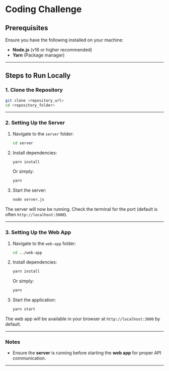 # Coding Challenge

## Prerequisites
Ensure you have the following installed on your machine:
- **Node.js** (v16 or higher recommended)
- **Yarn** (Package manager)

---

## Steps to Run Locally

### 1. Clone the Repository
```bash
git clone <repository_url>
cd <repository_folder>
```

---

### 2. Setting Up the **Server**

1. Navigate to the `server` folder:
   ```bash
   cd server
   ```

2. Install dependencies:
   ```bash
   yarn install
   ```
   Or simply:
   ```bash
   yarn
   ```

3. Start the server:
   ```bash
   node server.js
   ```

The server will now be running. Check the terminal for the port (default is often `http://localhost:3000`).

---

### 3. Setting Up the **Web App**

1. Navigate to the `web-app` folder:
   ```bash
   cd ../web-app
   ```

2. Install dependencies:
   ```bash
   yarn install
   ```
   Or simply:
   ```bash
   yarn
   ```

3. Start the application:
   ```bash
   yarn start
   ```

The web app will be available in your browser at `http://localhost:3000` by default.

---

### Notes
- Ensure the **server** is running before starting the **web app** for proper API communication.

---